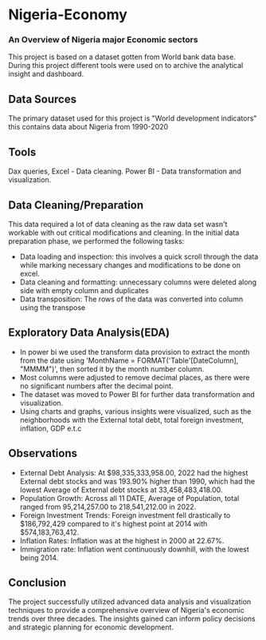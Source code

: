 # Nigeria-Economy
### An Overview of Nigeria major Economic sectors
This project is based on a dataset gotten from World bank data base. During this project different tools were used on to archive the analytical insight and dashboard.

## Data Sources
The primary dataset used for this project is "World development indicators" this contains data about Nigeria from 1990-2020

## Tools
Dax queries, Excel - Data cleaning.
Power BI - Data transformation and visualization.

## Data Cleaning/Preparation
This data required a lot of data cleaning as the raw data set wasn't workable with out critical modifications and cleaning.
In the initial data preparation phase, we performed the following tasks:
- Data loading and inspection: this involves a quick scroll through the data while marking necessary changes and modifications to be done on excel.
- Data cleaning and formatting: unnecessary columns were deleted along side with empty column and duplicates
- Data transposition: The rows of the data was converted into column using the transpose 

## Exploratory Data Analysis(EDA)
- In power bi we used the transform data provision to extract the month from the date using 'MonthName = FORMAT('Table'[DateColumn], "MMMM")', then sorted it by the month number column.
- Most columns were adjusted to remove decimal places, as there were no significant numbers after the decimal point.
- The dataset was moved to Power BI for further data transformation and visualization.
- Using charts and graphs, various insights were visualized, such as the neighborhoods with the External total debt, total foreign investment, inflation, GDP e.t.c 

## Observations
- External Debt Analysis: At $98,335,333,958.00, 2022 had the highest External debt stocks and was 193.90% higher than 1990, which had the lowest Average of External debt stocks at 33,458,483,418.00.
- Population Growth: ﻿Across all 11 DATE, Average of Population, total ranged from 95,214,257.00 to 218,541,212.00 in 2022.
- Foreign Investment Trends: Foreign investment fell drastically to $186,792,429 compared to it's highest point at 2014 with $574,183,763,412.
- Inflation Rates: Inflation was at the highest in 2000 at 22.67%.
- Immigration rate: Inflation went continuously downhill, with the lowest being 2014.

## Conclusion
The project successfully utilized advanced data analysis and visualization techniques to provide a comprehensive overview of Nigeria's economic trends over three decades. The insights gained can inform policy decisions and strategic planning for economic development.
